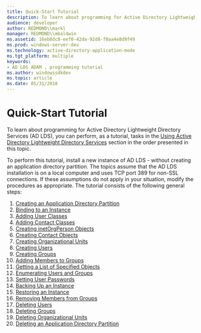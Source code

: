 ```yaml
---
title: Quick-Start Tutorial
description: To learn about programming for Active Directory Lightweight Directory Services (AD LDS), you can perform, as a tutorial, tasks in the Using Active Directory Lightweight Directory Services section in the order presented in this topic.
audience: developer
author: REDMOND\\markl
manager: REDMOND\\mbaldwin
ms.assetid: 16eb8dc8-eef0-42da-92d8-f0aa4e8d9f49
ms.prod: windows-server-dev
ms.technology: active-directory-application-mode
ms.tgt_platform: multiple
keywords:
- AD LDS ADAM , programming tutorial
ms.author: windowssdkdev
ms.topic: article
ms.date: 05/31/2018
---
```


# Quick-Start Tutorial

To learn about programming for Active Directory Lightweight Directory Services (AD LDS), you can perform, as a tutorial, tasks in the [Using Active Directory Lightweight Directory Services](using-active-directory-lightweight-directory-services.md) section in the order presented in this topic.

To perform this tutorial, install a new instance of AD LDS - without creating an application directory partition. The topics assume that the AD LDS installation is on a local computer and uses TCP port 389 for non-SSL connections. If these assumptions do not apply in your situation, modify the procedures as appropriate. The tutorial consists of the following general steps:

1.  [Creating an Application Directory Partition](https://msdn.microsoft.com/library/ms675765)
2.  [Binding to an Instance](binding-to-an-instance.md)
3.  [Adding User Classes](adding-user-classes.md)
4.  [Adding Contact Classes](adding-contact-classes.md)
5.  [Creating inetOrgPerson Objects](creating-inetorgperson-objects.md)
6.  [Creating Contact Objects](creating-contact-objects.md)
7.  [Creating Organizational Units](creating-organizational-units.md)
8.  [Creating Users](creating-users.md)
9.  [Creating Groups](creating-groups.md)
10. [Adding Members to Groups](adding-members-to-groups.md)
11. [Getting a List of Specified Objects](getting-a-list-of-specified-objects.md)
12. [Enumerating Users and Groups](enumerating-users-and-groups.md)
13. [Setting User Passwords](setting-user-passwords.md)
14. [Backing Up an Instance](backing-up-an-instance.md)
15. [Restoring an Instance](restoring-an-instance.md)
16. [Removing Members from Groups](removing-members-from-groups.md)
17. [Deleting Users](deleting-users.md)
18. [Deleting Groups](deleting-groups.md)
19. [Deleting Organizational Units](deleting-organizational-units.md)
20. [Deleting an Application Directory Partition](https://msdn.microsoft.com/library/ms675886)

 

 





